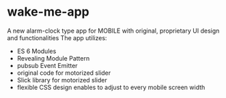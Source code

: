 # wake-me-app

A new alarm-clock type app for MOBILE with original, proprietary UI design and functionalities
The app utilizes:
  - ES 6 Modules
  - Revealing Module Pattern
  - pubsub Event Emitter 
  - original code for motorized slider 
  - Slick library for motorized slider 
  - flexible CSS design enables to adjust to every mobile screen width
